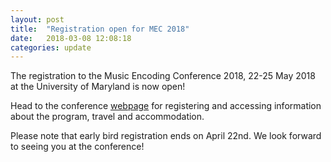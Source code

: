 ```yaml
---
layout: post
title:  "Registration open for MEC 2018"
date:   2018-03-08 12:08:18
categories: update
---
```

The registration to the Music Encoding Conference 2018, 22-25 May 2018 at the University of Maryland is now open!

Head to the conference [webpage](http://music-encoding.org/conference/2018/) for registering and accessing information about the program, travel and accommodation.

Please note that early bird registration ends on April 22nd. We look forward to seeing you at the conference!
